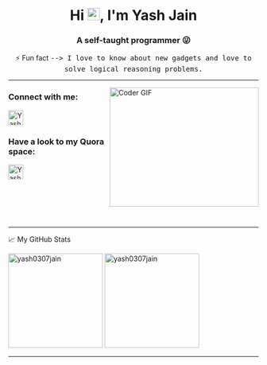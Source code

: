 <h1 align="center">Hi <img src="https://media.giphy.com/media/hvRJCLFzcasrR4ia7z/giphy.gif" width="25px">, I'm Yash Jain</h1>
<h3 align="center">A self-taught programmer 😜</h3>

<p align="center">
    ⚡ Fun fact <samp>--> I love to know about new gadgets and love to solve logical reasoning problems.</samp>
</p>

------------

<!--<img align="right" alt="GIF" src="https://github.com/yash0307jain/yash0307jain/blob/main/code.gif" width="400" height="256" />-->
<img align="right" alt="Coder GIF" width="300" height="240" src="https://media.giphy.com/media/SWoSkN6DxTszqIKEqv/giphy.gif">

### Connect with me:

<a href="https://linkedin.com/in/yash0307jain" target="blank">
    <img alt="Yash's LinkedIN" height="30" width="30" src="https://raw.githubusercontent.com/peterthehan/peterthehan/master/assets/linkedin.svg" />
</a>

### Have a look to my Quora space:

<a href="https://www.quora.com/q/algomart" target="blank">
    <img alt="Yash's Quora" height="30" width="30" src="https://gist.githubusercontent.com/wxmerkt/9509091/raw/eacd6c15da46a160cf24c7bf2970bb2082640da4/quora_icon.svg" />
</a>

<br><br><br><br>

------------

📈 My GitHub Stats

<p align="left">
    <img alt="yash0307jain" height="190" src="https://github-readme-stats.vercel.app/api?username=yash0307jain&show_icons=true" />
    <img alt="yash0307jain" height="190" src="https://github-readme-stats.vercel.app/api/top-langs/?username=yash0307jain&layout=compact&hide=css,matlab&langs_count=10" />
</p>

------------
